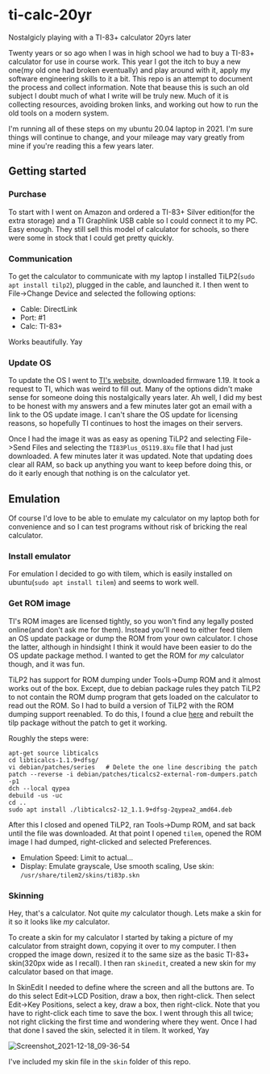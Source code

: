 # ti-calc-20yr
Nostalgicly playing with a TI-83+ calculator 20yrs later

Twenty years or so ago when I was in high school we had to buy a TI-83+ calculator for use in course work. This year I got the itch to buy a new one(my old one had broken eventually) and play around with it, apply my software engineering skills to it a bit. This repo is an attempt to document the process and collect information. Note that beause this is such an old subject I doubt much of what I write will be truly new. Much of it is collecting resources, avoiding broken links, and working out how to run the old tools on a modern system.

I'm running all of these steps on my ubuntu 20.04 laptop in 2021. I'm sure things will continue to change, and your mileage may vary greatly from mine if you're reading this a few years later.

## Getting started

### Purchase

To start with I went on Amazon and ordered a TI-83+ Silver edition(for the extra storage) and a TI Graphlink USB cable so I could connect it to my PC. Easy enough. They still sell this model of calculator for schools, so there were some in stock that I could get pretty quickly.

### Communication

To get the calculator to communicate with my laptop I installed TiLP2(`sudo apt install tilp2`), plugged in the cable, and launched it. I then went to File->Change Device and selected the following options:
* Cable: DirectLink
* Port: #1
* Calc: TI-83+

Works beautifully. Yay

### Update OS

To update the OS I went to [TI's website](https://education.ti.com/en/software/search/ti-83-plus-family#!view=handheld-operating-system), downloaded firmware 1.19. It took a request to TI, which was weird to fill out. Many of the options didn't make sense for someone doing this nostalgically years later. Ah well, I did my best to be honest with my answers and a few minutes later got an email with a link to the OS update image. I can't share the OS update for licensing reasons, so hopefully TI continues to host the images on their servers.

Once I had the image it was as easy as opening TiLP2 and selecting File->Send Files and selecting the `TI83Plus_OS119.8Xu` file that I had just downloaded. A few minutes later it was updated. Note that updating does clear all RAM, so back up anything you want to keep before doing this, or do it early enough that nothing is on the calculator yet.

## Emulation

Of course I'd love to be able to emulate my calculator on my laptop both for convenience and so I can test programs without risk of bricking the real calculator.

### Install emulator

For emulation I decided to go with tilem, which is easily installed on ubuntu(`sudo apt install tilem`) and seems to work well.

### Get ROM image

TI's ROM images are licensed tightly, so you won't find any legally posted online(and don't ask me for them). Instead you'll need to either feed tilem an OS update package or dump the ROM from your own calculator. I chose the latter, although in hindsight I think it would have been easier to do the OS update package method. I wanted to get the ROM for _my_ calculator though, and it was fun.

TiLP2 has support for ROM dumping under Tools->Dump ROM and it almost works out of the box. Except, due to debian package rules they patch TiLP2 to not contain the ROM dump program that gets loaded on the calculator to read out the ROM. So I had to build a version of TiLP2 with the ROM dumping support reenabled. To do this, I found a clue [here](https://sourceforge.net/p/tilp/bugs/217/) and rebuilt the tilp package without the patch to get it working.

Roughly the steps were:
```
apt-get source libticalcs
cd libticalcs-1.1.9+dfsg/
vi debian/patches/series   # Delete the one line describing the patch
patch --reverse -i debian/patches/ticalcs2-external-rom-dumpers.patch -p1
dch --local qypea
debuild -us -uc
cd ..
sudo apt install ./libticalcs2-12_1.1.9+dfsg-2qypea2_amd64.deb
```

After this I closed and opened TiLP2, ran Tools->Dump ROM, and sat back until the file was downloaded. At that point I opened `tilem`, opened the ROM image I had dumped, right-clicked and selected Preferences.
* Emulation Speed: Limit to actual...
* Display: Emulate grayscale, Use smooth scaling, Use skin: `/usr/share/tilem2/skins/ti83p.skn`

### Skinning

Hey, that's a calculator. Not quite _my_ calculator though. Lets make a skin for it so it looks like _my_ calculator.

To create a skin for my calculator I started by taking a picture of my calculator from straight down, copying it over to my computer. I then cropped the image down, resized it to the same size as the basic TI-83+ skin(320px wide as I recall). I then ran `skinedit`, created a new skin for my calculator based on that image.

In SkinEdit I needed to define where the screen and all the buttons are. To do this select Edit->LCD Position, draw a box, then right-click. Then select Edit->Key Positions, select a key, draw a box, then right-click. Note that you have to right-click each time to save the box. I went through this all twice; not right clicking the first time and wondering where they went. Once I had that done I saved the skin, selected it in tilem. It worked, Yay

![Screenshot_2021-12-18_09-36-54](https://user-images.githubusercontent.com/1694406/146650555-e97848d6-eab1-4ea7-b08a-438b95969f56.png)

I've included my skin file in the `skin` folder of this repo.
